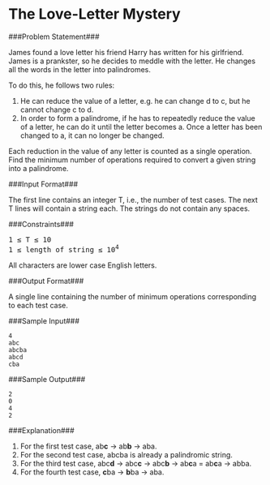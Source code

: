 The Love-Letter Mystery
===================

###Problem Statement###

James found a love letter his friend Harry has written for his girlfriend. James is a prankster, so he decides to meddle with the letter. He changes all the words in the letter into palindromes.

To do this, he follows two rules:

1. He can reduce the value of a letter, e.g. he can change d to c, but he cannot change c to d.
2. In order to form a palindrome, if he has to repeatedly reduce the value of a letter, he can do it until the letter becomes a. Once a letter has been changed to a, it can no longer be changed.

Each reduction in the value of any letter is counted as a single operation. Find the minimum number of operations required to convert a given string into a palindrome.

###Input Format###

The first line contains an integer T, i.e., the number of test cases. 
The next T lines will contain a string each. The strings do not contain any spaces.

###Constraints###

<pre>
1 ≤ T ≤ 10 
1 ≤ length of string ≤ 10<sup>4</sup> 
</pre>

All characters are lower case English letters.

###Output Format###

A single line containing the number of minimum operations corresponding to each test case.

###Sample Input###

```
4
abc
abcba
abcd
cba
```

###Sample Output###

```
2
0
4
2
```

###Explanation###

1. For the first test case, ab**c** -> ab**b** -> aba.
2. For the second test case, abcba is already a palindromic string.
3. For the third test case, abc**d** -> abc**c** -> abc**b** -> ab**c**a = ab**c**a -> abba.
4. For the fourth test case, **c**ba -> **b**ba -> aba.